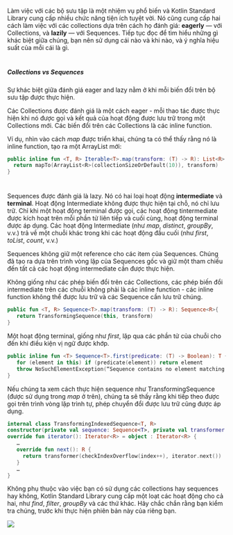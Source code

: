 Làm việc với các bộ sưu tập là một nhiệm vụ phổ biến và Kotlin Standard Library  cung cấp nhiều chức năng tiện ích tuyệt vời. Nó cũng cung cấp hai cách làm việc với các collections dựa trên cách họ đánh giá:  **eagerly** — với Collections, và **lazily** — với Sequences. Tiếp tục đọc để tìm hiểu những gì khác biệt giữa chúng, bạn nên sử dụng cái nào và khi nào, và ý nghĩa hiệu suất của mỗi cái là gì.

#
##### Collections vs Sequences
Sự khác biệt giữa đánh giá eager and lazy nằm ở khi mỗi biến đổi trên bộ sưu tập được thực hiện.

Các Collections được đánh giá là một cách eager - mỗi thao tác được thực hiện khi nó được gọi và kết quả của hoạt động được lưu trữ trong một Collections mới. Các biến đổi trên các Collections là các inline function.

Ví dụ, nhìn vào cách *map* được triển khai, chúng ta có thể thấy rằng nó là inline function, tạo ra một ArrayList mới:

```kotlin
public inline fun <T, R> Iterable<T>.map(transform: (T) -> R): List<R> {
  return mapTo(ArrayList<R>(collectionSizeOrDefault(10)), transform)
}
```
#
Sequences được đánh giá là lazy. Nó có hai loại hoạt động **intermediate** và **terminal**. Hoạt động Intermediate không được thực hiện tại chỗ, nó chỉ lưu trữ. Chỉ khi một hoạt động terminal được gọi, các hoạt động tintermediate được kích hoạt trên mỗi phần tử liên tiếp và cuối cùng, hoạt động terminal được áp dụng. Các hoạt động Intermediate (như *map*, *distinct*, *groupBy*, v.v.) trả về một chuỗi khác trong khi các hoạt động đầu cuối (như *first*, *toList*, *count*, v.v.)

Sequences không  giữ một reference cho các item của Sequences. Chúng đã tạo ra dựa trên trình vòng lặp của Sequences gốc và giữ một tham chiếu đến tất cả các hoạt động intermediate cần được thực hiện.

Không giống như các phép biến đổi trên các Collections, các phép biến đổi intermediate trên các chuỗi không phải là các inline function - các inline function không thể được lưu trữ và các Sequence cần lưu trữ chúng.

```kotlin
public fun <T, R> Sequence<T>.map(transform: (T) -> R): Sequence<R>{      
   return TransformingSequence(this, transform)
}
```

Một hoạt động terminal, giống như *first*, lặp qua các phần tử của chuỗi cho đến khi điều kiện vị ngữ được khớp.

```kotlin
public inline fun <T> Sequence<T>.first(predicate: (T) -> Boolean): T {
   for (element in this) if (predicate(element)) return element
   throw NoSuchElementException(“Sequence contains no element matching the predicate.”)
}
```


Nếu chúng ta xem cách thực hiện sequence như TransformingSequence (được sử dụng trong *map* ở trên), chúng ta sẽ thấy rằng khi tiếp theo được gọi trên trình vòng lặp trình tự, phép chuyển đổi được lưu trữ cũng được áp dụng.

```kotlin
internal class TransformingIndexedSequence<T, R> 
constructor(private val sequence: Sequence<T>, private val transformer: (Int, T) -> R) : Sequence<R> {
override fun iterator(): Iterator<R> = object : Iterator<R> {
   …
   override fun next(): R {
     return transformer(checkIndexOverflow(index++), iterator.next())
   }
   …
}
```

Không phụ thuộc vào việc bạn có sử dụng các collections hay sequences hay không, Kotlin Standard Library cung cấp một loạt các hoạt động cho cả hai, như *find*, *filter*, *groupBy* và các thứ khác. Hãy chắc chắn rằng bạn kiểm tra chúng, trước khi thực hiện phiên bản này của riêng bạn.

![](https://miro.medium.com/max/3200/0*cW3fdJErm_N2hIUp)